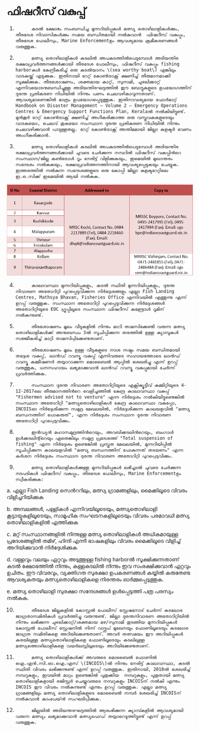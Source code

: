 # ഫിഷറീസ് വകുപ്പ്

1.           കടല്‍ ക്ഷോഭം സംബന്ധിച്ച മുന്നറിയിപ്പുകള്‍ മത്സ്യ തൊഴിലാളികള്‍ക്കും, തീരദേശ നിവാസികള്‍ക്കും സമയ ബന്ധിതമായി നല്‍കുവാന്‍  ഫിഷറീസ് വകുപ്പും, തീരദേശ പോലീസും, Marine Enforcementഉം ആവശ്യമായ ക്രമീകരണങ്ങള്‍ വരുത്തുക.

2.           മത്സ്യ തൊഴിലാളികള്‍ കടലില്‍ അപകടത്തില്‍പെടുമ്പോള്‍ അടിയന്തിര രക്ഷാപ്രവര്‍ത്തനങ്ങള്‍ക്കായി തീരദേശ പോലീസും, ഫിഷറീസ് വകുപ്പും fishing harborകള്‍ കേന്ദ്രീകരിച്ച് ഒരു കടല്‍യാനം \(sea worthy boat\) എങ്കിലും വാടകയ്ക്ക് എടുക്കുക. ഇതിനായി റേറ്റ് കോണ്‍ട്രാക്റ്റ് ക്ഷണിച്ച് തീരുമാനമാക്കി സൂക്ഷിക്കുക. തീരശോഷണം, ശക്തമായ കാറ്റ്, സുനാമി, ചുഴലിക്കാറ്റ് എന്നിവയോടനുബന്ധിച്ചുള്ള അടിയന്തിരഘട്ടത്തില്‍ ഈ ബോട്ടുകളുടെ ഉപയോഗത്തിന് ദുരന്ത പ്രതികരണ നിധിയില്‍ നിന്നും പണം ചെലവഴികാവുന്നതാണ്. ആവശ്യമാണെങ്കില്‍ മാത്രം ഉപയോഗപ്പെടുത്തുക. ഇതിനാവശ്യമായ ഫോര്‍മാറ്റ്‌ Handbook on Disaster Management – Volume 2 – Emergency Operations Centres & Emergency Support Functions Plan, Keralaല്‍ നല്‍കിയിട്ടുണ്ട്. മുന്‍‌കൂര്‍ റേറ്റ് കോണ്‍ട്രാക്റ്റ് ക്ഷണിച്ച് അഗീകരിക്കാത്ത ഒരു വസ്തുവകകളുടെയും വാടകയോ, ചെലവ് തുകയോ സംസ്ഥാന ദുരന്ത പ്രതികരണ നിധിയില്‍ നിന്നും ചെലവഴിക്കുവാന്‍ പാടുള്ളതല്ല. റേറ്റ് കോണ്‍ട്രാക്റ്റ് അന്തിമമായി ജില്ലാ കളക്ടര്‍ വേണം അംഗീകരിക്കാന്‍.

3.           മത്സ്യ തൊഴിലാളികള്‍ കടലില്‍ അപകടത്തില്‍പെടുമ്പോള്‍ അടിയന്തിര രക്ഷാപ്രവര്‍ത്തനങ്ങള്‍ക്കായി ചുവടെ ചേര്‍ക്കുന്ന നമ്പറില്‍ ഫിഷറീസ് വകുപ്പിന്‍റെ സംസ്ഥാന/ജില്ല കണ്‍ട്രോള്‍ റൂം നേരിട്ട് വിളിക്കുകയും, ഇമെയില്‍ മുഖാന്തരം സന്ദേശം നല്‍കുകയും, രക്ഷാപ്രവര്‍ത്തനത്തിനായി ആവശ്യപ്പെടുകയും ചെയ്യുക. ഇത്തരത്തില്‍ നല്‍കുന്ന സന്ദേശങ്ങളുടെ ഒരു കോപ്പി ജില്ലാ കളക്ടറേറ്റിലെ ഇ.ഒ.സിക്ക് ഇമെയില്‍ ആയി നല്‍കുക.

![](../.gitbook/assets/image%20%2834%29.png)


4.           കാലാവസ്ഥാ മുന്നറിയിപ്പുകളും, കടല്‍ സ്ഥിതി മുന്നറിയിപ്പുകളും, ദുരന്ത നിവാരണ അതോറിറ്റി പുറപ്പെടുവിക്കുന്ന നിര്‍ദ്ദേശങ്ങളും എല്ലാ Fish Landing Centres, Mathsya Bhavan, Fisheries Office എന്നിവയില്‍ എത്തുന്നു എന്ന് ഉറപ്പ് വരുത്തുക. സംസ്ഥാന അതോറിറ്റി പുറപ്പെടുവിക്കുന്ന നിര്‍ദ്ദേശങ്ങള്‍ അതോറിറ്റിയുടെ EOC ഗ്രൂപ്പിലൂടെ സംസ്ഥാന ഫിഷറീസ് കണ്ട്രോള്‍ റൂമിന് നല്‍കുന്നുണ്ട്.

5.           തീരശോഷണം മൂലം വീടുകളില്‍ നിന്നും മാറി താമസിക്കേണ്ടി വരുന്ന മത്സ്യ തൊഴിലാളികള്‍ക്ക് അനുബന്ധം 3ല്‍ സൂചിപ്പിക്കുന്ന തരത്തില്‍ ഉള്ള ക്യാമ്പുകള്‍ സജ്ജീകരിച്ച് മാറ്റി താമസിപ്പിക്കേണ്ടതാണ്.

6.           തീരശോഷണം മൂലം ഉള്ള വീടുകളുടെ നാശ നഷ്ടം സമയ ബന്ധിതമായി തദ്ദേശ വകുപ്പ്, ലാന്‍ഡ് റവന്യൂ വകുപ്പ് എന്നിവരുടെ സഹായത്തോടെ ലാന്‍ഡ് റവന്യൂ കമ്മീഷണര്‍ തയ്യാറാക്കുന്ന മൊബൈല്‍ ആപ്പില്‍ ശേഖരിച്ചു എന്ന് ഉറപ്പ് വരുത്തുക, ധനസഹായം ലഭ്യമാക്കുവാന്‍ ലാന്‍ഡ് റവന്യൂ വകുപ്പുമായി ചേര്‍ന്ന് പ്രവര്‍ത്തിക്കുക.

7.           സംസ്ഥാന ദുരന്ത നിവാരണ അതോറിറ്റിയുടെ എക്സിക്യൂട്ടീവ് കമ്മിറ്റിയുടെ 4-12-2017ലെ തീരുമാനത്തിന്‍റെ വെളിച്ചത്തില്‍ കേന്ദ്ര കാലാവസ്ഥാ വകുപ്പ് "Fishermen advised not to venture" എന്ന നിര്‍ദ്ദേശം നല്‍കിയിട്ടുണ്ടെങ്കില്‍ സംസ്ഥാന അതോറിറ്റി "മത്സ്യതൊഴിലാളികള്‍ കേന്ദ്ര കാലാവസ്ഥാ വകുപ്പോ, INCOISഓ നിര്‍ദ്ദേശിക്കുന്ന സമുദ്ര മേഖലയില്‍, നിര്‍ദ്ദേശിക്കുന്ന കാലയളവില്‍ "മത്സ്യ ബന്ധനത്തിന് പോകരുത്", എന്ന നിര്‍ദ്ദേശം സംസ്ഥാന ദുരന്ത നിവാരണ അതോറിറ്റി പുറപ്പെടുവിക്കും.

8.           ഇന്‍ഡ്യന്‍ മഹാസമുദ്രത്തിന്‍റെയും, അറബിക്കടലിന്‍റെയും, ബംഗാള്‍ ഉള്‍ക്കടലിന്റ്റെയും ഏതെങ്കിലും സമുദ്ര പ്രദേശത്ത് "Total suspension of fishing" എന്ന നിര്‍ദ്ദേശം ഉണ്ടെങ്കില്‍ പ്രസ്തുത മേഖലയില്‍, മുന്നറിയിപ്പില്‍ സൂചിപ്പിക്കുന്ന കാലയളവില്‍ "മത്സ്യ ബന്ധനത്തിന് പോകുന്നത് തടയണം" എന്ന കര്‍ശന നിര്‍ദ്ദേശം സംസ്ഥാന ദുരന്ത നിവാരണ അതോറിറ്റി പുറപ്പെടുവിക്കും.

9.           മത്സ്യ തൊഴിലാളികള്‍ക്കുള്ള മുന്നറിയിപ്പുകള്‍ ലഭിച്ചാല്‍ ചുവടെ ചേര്‍ക്കുന്ന നടപടികള്‍ ഫിഷറീസ് വകുപ്പും, തീരദേശ പോലീസും, Marine Enforcementഉം സ്വീകരിക്കുക:

a.    എല്ലാ Fish Landing സെന്‍ററിലും, മത്സ്യ ഗ്രാമങ്ങളിലും, മൈക്കിലൂടെ വിവരം വിളിച്ചറിയിക്കുക

b.   അമ്പലങ്ങള്‍, പള്ളികള്‍ എന്നിവയിലൂടെയും, മത്സ്യതൊഴിലാളി കൂട്ടായ്മകളിലൂടെയും, സാമൂഹിക സംഘടനകളിലൂടെയും വിവരം പരമാവധി മത്സ്യ തൊഴിലാളികളില്‍ എത്തിക്കുക

c.    മറ്റ് സംസ്ഥാനങ്ങളില്‍ നിന്നുള്ള മത്സ്യ തൊഴിലാളികള്‍ അധികമായുള്ള പ്രദേശങ്ങളില്‍ തമിഴ്, ഹിന്ദി എന്നീ ഭാഷകളിലും വിവരം മൈക്കിലൂടെ വിളിച്ച് അറിയിക്കുവാന്‍ നിര്‍ദ്ദേശിക്കുക

d.   വള്ളവും വലയും ഏറ്റവും അടുത്തുള്ള fishing harborല്‍ സൂക്ഷിക്കുന്നതാണ് കടല്‍ ക്ഷോഭത്തില്‍ നിന്നും, കള്ളകടലില്‍ നിന്നും ഇവ സംരക്ഷിക്കുവാന്‍ ഏറ്റവും ഉചിതം. ഈ വിവരവും, വ്യക്തിഗത സുരക്ഷാ ഉപകരണങ്ങള്‍ കയ്യില്‍ കരുതേണ്ട ആവശ്യകതയും മത്സ്യതൊഴിലാളികളെ നിരന്തരം ഓര്‍മ്മപ്പെടുത്തുക.

e.    മത്സ്യ തൊഴിലാളി സുരക്ഷാ സന്ദേശങ്ങള്‍ ഉള്‍പ്പെടുത്തി പത്ര പരസ്യം നല്‍കുക.

10.           തീരദേശ ജില്ലകളിൽ കോസ്റ്റൽ പോലീസ് സ്റ്റേഷനോട് ചേർന്ന് കടലോര ജാഗ്രതാസമിതികൾ പ്രവർത്തിച്ചു വരുന്നുണ്ട്. ജില്ലാ ദുരന്തനിവാരണ അതോറിറ്റിയിൽ നിന്നും ലഭിക്കുന്ന ചുഴലിക്കാറ്റ്/ശക്തമായ മഴ/സുനാമി തുടങ്ങിയ മുന്നറിയിപ്പുകൾ കോസ്റ്റൽ പോലീസ് സ്റ്റേഷനിൽ നിന്ന് വാട്ട്സപ് മുഖേനയും ഫോണിലൂടെയും കടലോര ജാഗ്രത സമിതികളെ അറിയിക്കേണ്ടതാണ്. അവർ തത്സമയം ഈ അറിയിപ്പുകൾ കരയിലുള്ള മത്സ്യതൊഴിലാളികളെ ഫോണിലൂടെയും കടലിലുള്ള മത്സ്യത്തൊഴിലാളികളെ വയർലസ്സിലൂടെയും അറിയിക്കേണ്ടതാണ്.

11.           മത്സ്യ തൊഴിലാളികള്‍ക്ക് അവരുടെ മൊബൈല്‍ ഫോണില്‍ ഐ.എന്‍.സി.ഓ.ഐ.എസ് \(INCOIS\)ല്‍ നിന്നും നേരിട്ട് കാലാവസ്ഥാ, കടല്‍ സ്ഥിതി വിവരം ലഭിക്കുന്നുണ്ട് എന്ന് ഉറപ്പ് വരുത്തുക. ഇതിനായി, 2018ല്‍ ശേഖരിച്ച് നമ്പറുകളും, ഇവയില്‍ മാറ്റം ഉണ്ടെങ്കില്‍ പുതുക്കിയ  നമ്പറുകളും, പുതുതായി മത്സ്യ തൊഴിലാളികളായി രജിസ്റ്റര്‍ ചെയ്തവരുടെ നമ്പറുകളും INCOISന് നല്‍കി എന്നും INCOIS ഈ വിവരം നല്‍കുന്നുണ്ട് എന്നും ഉറപ്പ് വരുത്തുക. എല്ലാ മത്സ്യ ഗ്രാമങ്ങളിലും മത്സ്യ തൊഴിലാളികളുടെ മൊബൈല്‍ നമ്പര്‍ ശേഖരിച്ച് INCOISന് നല്‍കുവാന്‍ കാംപേയ്ന്‍ സംഘടിപ്പിക്കുക.

12.           ജില്ലയില്‍ അടിയന്തരഘട്ടത്തില്‍ ആരംഭിക്കുന്ന ക്യാമ്പ്കളില്‍ ആവശ്യമായി വരുന്ന മത്സ്യം ലഭ്യമാക്കുവാന്‍ മത്സ്യഫെഡ് തയ്യാറെടുത്തിട്ടുണ്ട് എന്ന് ഉറപ്പ് വരുത്തുക.

